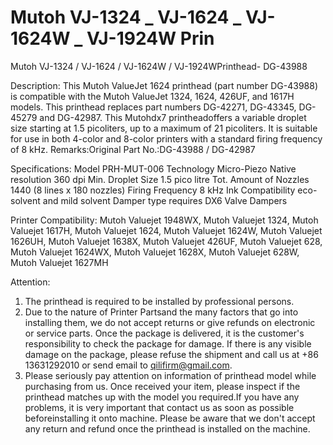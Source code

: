 # Mutoh VJ-1324 _ VJ-1624 _ VJ-1624W _ VJ-1924W Prin

Mutoh VJ-1324 / VJ-1624 / VJ-1624W / VJ-1924WPrinthead- DG-43988

Description:
This Mutoh ValueJet 1624 printhead (part number DG-43988) is compatible with the Mutoh ValueJet 1324, 1624, 426UF, and 1617H models. This printhead replaces part numbers DG-42271, DG-43345, DG-45279 and DG-42987.
This Mutohdx7 printheadoffers a variable droplet size starting at 1.5 picoliters, up to a maximum of 21 picoliters. It is suitable for use in both 4-color and 8-color printers with a standard firing frequency of 8 kHz.
Remarks:Original
Part No.:DG-43988 / DG-42987

Specifications:
Model	PRH-MUT-006
Technology	Micro-Piezo
Native resolution	360 dpi
Min. Droplet Size	1.5 pico litre
Tot. Amount of Nozzles	1440 (8 lines x 180 nozzles)
Firing Frequency	8 kHz
Ink Compatibility	eco-solvent and mild solvent
Damper type	requires DX6 Valve Dampers

Printer Compatibility:
Mutoh Valuejet 1948WX, Mutoh Valuejet 1324, Mutoh Valuejet 1617H, Mutoh Valuejet 1624, Mutoh Valuejet 1624W,
Mutoh Valuejet 1626UH, Mutoh Valuejet 1638X, Mutoh Valuejet 426UF, Mutoh Valuejet 628, Mutoh Valuejet 1624WX,
Mutoh Valuejet 1628X, Mutoh Valuejet 628W, Mutoh Valuejet 1627MH

Attention:
1. The printhead is required to be installed by professional persons.
2. Due to the nature of Printer Partsand the many factors that go into installing them, we do not accept returns or give refunds on electronic or service parts. Once the package is delivered, it is the customer's responsibility to check the package for damage. If there is any visible damage on the package, please refuse the shipment and call us at +86 13631292010 or send email to qilifirm@gmail.com.
3. Please seriously pay attention on information of printhead model while purchasing from us. Once received your item, please inspect if the printhead matches up with the model you required.If you have any problems, it is very important that contact us as soon as possible beforeinstalling it onto machine. Please be aware that we don't accept any return and refund once the printhead is installed on the machine.
